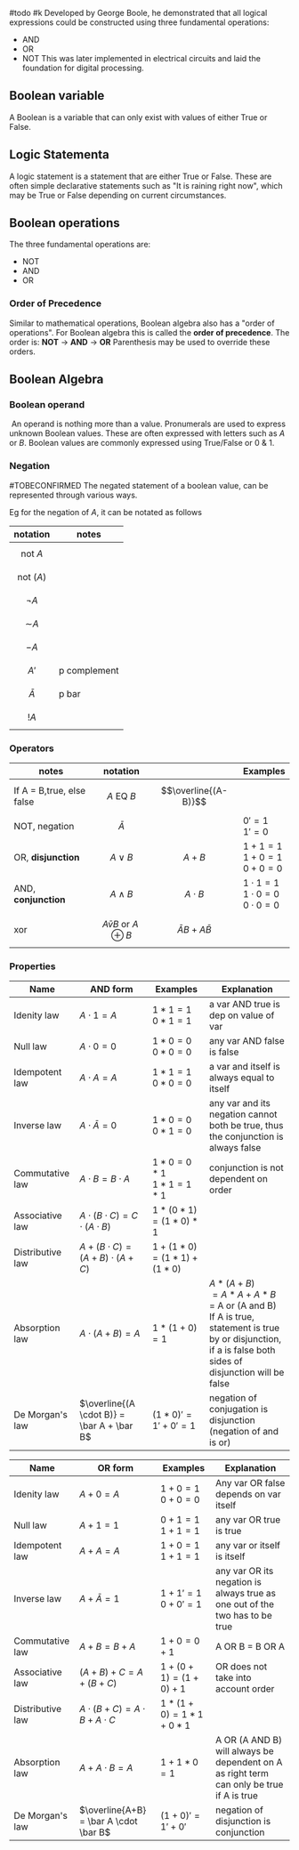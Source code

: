 #todo #k
Developed by George Boole, he demonstrated that all logical expressions could be constructed using three fundamental operations:
- AND
- OR
- NOT
This was later implemented in electrical circuits and laid the foundation for digital processing.
## Boolean variable 
A Boolean is a variable that can only exist with values of either True or False.
## Logic Statementa
A logic statement is a statement that are either True or False.
These are often simple declarative statements such as "It is raining right now", which may be True or False depending on current circumstances.
## Boolean operations
The three fundamental operations are:
- NOT
- AND
- OR
### Order of Precedence
Similar to mathematical operations, Boolean algebra also has a "order of operations".
For Boolean algebra this is called the **order of precedence**.
The order is:  **NOT** -> **AND** -> **OR**
Parenthesis may be used to override these orders.


## Boolean Algebra

### Boolean operand
 An operand is nothing more than a value.
Pronumerals are used to express unknown Boolean values.
These are often expressed with letters such as $A$ or $B$.
Boolean values are commonly expressed using True/False or 0 & 1.

### Negation
#TOBECONFIRMED
The negated statement of a boolean value, can be represented through various ways.

Eg for the negation of $A$, it can be notated as follows

| notation                                | notes        |
| --------------------------------------- | ------------ |
| $$\text{not }A$$                        |              |
| $$\text{not }(A)$$                      |              |
| $$¬ A$$                                 |              |
| $${\displaystyle {\mathord {\sim }}A}$$ |              |
| $${\displaystyle -A}$$                  |              |
| $$A'$$                                  | p complement |
| $$\bar{A}$$                             | p bar        |
| $$!A$$                                  |              |

### Operators

| notes                     | notation                     |                          | Examples                                  |
| ------------------------- | ---------------------------- | ------------------------ | ----------------------------------------- |
| If A = B,true, else false | $$A \text{ EQ }B$$           | $$\overline{(A-B)}$$     |                                           |
| NOT, negation             | $$\bar{A}$$                  |                          | $0'=1$<br>$1'=0$                          |
| OR, **disjunction**       | $$A∨B$$                      | $$A+B$$                  | $1+1=1$<br>$1+0=1$<br>$0+0=0$             |
| AND, **conjunction**      | $$A∧B$$                      | $$A \cdot B$$            | $1\cdot1=1$<br>$1\cdot0=0$<br>$0\cdot0=0$ |
| xor                       | $$A\bar{v}B \text{ or }A⊕B$$ | $$\bar{A} B + A\bar{B}$$ |                                           |

### Properties

| Name             | AND form                                   | Examples                | Explanation                                                                                                                                               |
| ---------------- | ------------------------------------------ | ----------------------- | --------------------------------------------------------------------------------------------------------------------------------------------------------- |
| Idenity law      | $A\cdot1=A$                                | $1*1=1$<br>$0*1=1$      | a var AND true is dep on value of var                                                                                                                     |
| Null law         | $A\cdot0=0$                                | $1*0=0$<br>$0*0=0$      | any var AND false is false                                                                                                                                |
| Idempotent law   | $A \cdot A=A$                              | $1*1=1$<br>$0*0=0$      | a var and itself is always equal to itself                                                                                                                |
| Inverse law      | $A \cdot \bar A= 0$                        | $1*0=0$<br>$0*1=0$      | any var and its negation cannot both be true, thus the conjunction is always false                                                                        |
| Commutative law  | $A \cdot B=B \cdot A$                      | $1*0=0*1$<br>$1*1=1*1$  | conjunction is not dependent on order                                                                                                                     |
| Associative law  | $A \cdot (B \cdot C)=C \cdot (A \cdot B)$  | $1*(0*1)=(1*0)*1$       |                                                                                                                                                           |
| Distributive law | $A +( B \cdot  C) = (A + B) \cdot (A + C)$ | $1+(1*0) = (1*1)+(1*0)$ |                                                                                                                                                           |
| Absorption law   | $A\cdot (A+B) = A$                         | $1*(1+0)=1$             | $A*(A+B)$<br>$=A*A+A*B$<br>= A or (A and B)<br>If A is true, statement is true by or disjunction, if a is false both  sides of disjunction  will be false |
| De Morgan's law  | $\overline{(A \cdot B)} = \bar A + \bar B$ | $(1*0)'=1'+0'=1$        | negation of conjugation is disjunction<br>(negation of and is or)                                                                                         |

| Name             | OR form                                | Examples             | Explanation                                                                              |
| ---------------- | -------------------------------------- | -------------------- | ---------------------------------------------------------------------------------------- |
| Idenity law      | $A+0=A$                                | $1+0=1$<br>$0+0=0$   | Any var OR false depends on var itself                                                   |
| Null law         | $A+1=1$                                | $0+1=1$<br>$1+1=1$   | any var OR true is true                                                                  |
| Idempotent law   | $A+A=A$                                | $1+0=1$<br>$1+1=1$   | any var or itself is itself                                                              |
| Inverse law      | $A+\bar A = 1$                         | $1+1'=1$<br>$0+0'=1$ | any var OR its negation is always true as one out of the two has to be true              |
| Commutative law  | $A+B=B+A$                              | $1+0=0+1$            | A OR B = B OR A                                                                          |
| Associative law  | $(A+B)+C=A+(B+C)$                      | $1+(0+1) = (1+0)+1$  | OR does not take into account order                                                      |
| Distributive law | $A \cdot (B+C) = A\cdot B + A \cdot C$ | $1*(1+0) = 1*1+0*1$  |                                                                                          |
| Absorption law   | $A+A \cdot B = A$                      | $1+1*0=1$            | A OR (A AND B) will always be dependent on A as right term can only be true if A is true |
| De Morgan's law  | $\overline{A+B} = \bar A \cdot \bar B$ | $(1+0)'=1'+0'$       | negation of disjunction is conjunction                                                   |
